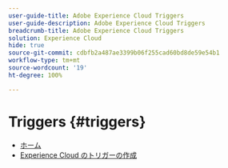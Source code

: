 ```yaml
---
user-guide-title: Adobe Experience Cloud Triggers
user-guide-description: Adobe Experience Cloud Triggers
breadcrumb-title: Adobe Experience Cloud Triggers
solution: Experience Cloud
hide: true
source-git-commit: cdbfb2a487ae3399b06f255cad60bd8de59e54b1
workflow-type: tm+mt
source-wordcount: '19'
ht-degree: 100%

---
```


# Triggers {#triggers}

* [ホーム](home.md)
* [Experience Cloud のトリガーの作成](create.md)
